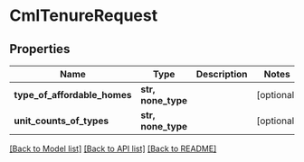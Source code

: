 # CmlTenureRequest


## Properties
Name | Type | Description | Notes
------------ | ------------- | ------------- | -------------
**type_of_affordable_homes** | **str, none_type** |  | [optional] 
**unit_counts_of_types** | **str, none_type** |  | [optional] 

[[Back to Model list]](../README.md#documentation-for-models) [[Back to API list]](../README.md#documentation-for-api-endpoints) [[Back to README]](../README.md)


